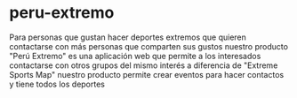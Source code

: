 # peru-extremo
Para personas que gustan hacer deportes extremos que quieren contactarse con más personas que comparten sus gustos nuestro producto "Perú Extremo" es una aplicación web que permite a los interesados contactarse con otros grupos del mismo interés a diferencia de "Extreme Sports Map" nuestro producto permite crear eventos para hacer contactos y tiene todos los deportes
